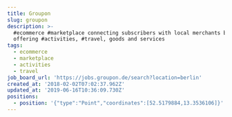 ```yaml
---
title: Groupon
slug: groupon
description: >-
  #ecommerce #marketplace connecting subscribers with local merchants by
  offering #activities, #travel, goods and services
tags:
  - ecommerce
  - marketplace
  - activities
  - travel
job_board_url: 'https://jobs.groupon.de/search?location=berlin'
created_at: '2018-02-02T07:02:37.962Z'
updated_at: '2019-06-16T10:36:09.730Z'
positions:
  - position: '{"type":"Point","coordinates":[52.5179884,13.3536106]}'
---
```



